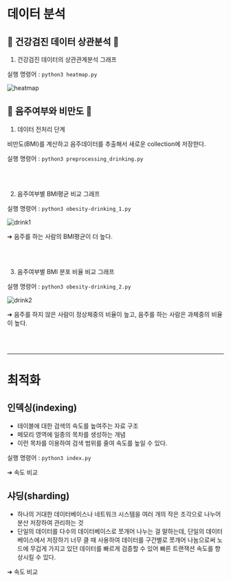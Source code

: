 # 데이터 분석

## 🏥 건강검진 데이터 상관분석 🏥
1. 건강검진 데이터의 상관관계분석 그래프

실행 명령어 : `` python3 heatmap.py ``

![heatmap](https://user-images.githubusercontent.com/48914904/121794467-42c4c900-cc43-11eb-82ef-941d3d0c8758.png)

## 🍺 음주여부와 비만도 🍺
1. 데이터 전처리 단계

비만도(BMI)를 계산하고 음주데이터를 추출해서 새로운 collection에 저장한다.

실행 명령어 : `` python3 preprocessing_drinking.py ``

<br><br>

2. 음주여부별 BMI평균 비교 그래프

실행 명령어 : `` python3 obesity-drinking_1.py ``

![drink1](https://user-images.githubusercontent.com/48914904/121794470-5c661080-cc43-11eb-96eb-da9316408c81.png)

➔ 음주를 하는 사람의 BMI평균이 더 높다.

<br><br>

3. 음주여부별 BMI 분포 비율 비교 그래프

실행 명령어 : `` python3 obesity-drinking_2.py ``

![drink2](https://user-images.githubusercontent.com/48914904/121794478-6e47b380-cc43-11eb-9fe5-849200a7e3f6.png)

➔ 음주를 하지 않은 사람이 정상체중의 비율이 높고, 음주를 하는 사람은 과체중의 비율이 높다.

<br><br>

---

# 최적화
## 인덱싱(indexing)

- 테이블에 대한 검색의 속도를 높여주는 자료 구조
- 메모리 영역에 일종의 목차를 생성하는 개념
- 이런 목차를 이용하여 검색 범위를 줄여 속도를 높일 수 있다.

실행 명령어 : `` python3 index.py ``

➔ 속도 비교

## 샤딩(sharding)

- 하나의 거대한 데이터베이스나 네트워크 시스템을 여러 개의 작은 조각으로 나누어 분산 저장하여 관리하는 것
- 단일의 데이터를 다수의 데이터베이스로 쪼개어 나누는 걸 말하는데, 단일의 데이터베이스에서 저장하기 너무 클 때 사용하여 데이터를 구간별로 쪼개어 나눔으로써 노드에 무겁게 가지고 있던 데이터를 빠르게 검증할 수 있어 빠른 트랜잭션 속도를 향상시킬 수 있다. 

➔ 속도 비교
